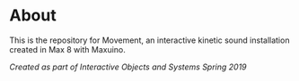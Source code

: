 # About
This is the repository for Movement, an interactive kinetic sound installation created in Max 8 with Maxuino. 


_Created as part of Interactive Objects and Systems Spring 2019_
